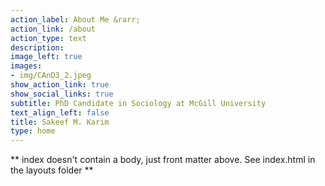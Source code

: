 ```yaml
---
action_label: About Me &rarr;
action_link: /about
action_type: text
description: 
image_left: true
images:
- img/CAnD3_2.jpeg
show_action_link: true
show_social_links: true
subtitle: PhD Candidate in Sociology at McGill University
text_align_left: false
title: Sakeef M. Karim
type: home
---
```


** index doesn't contain a body, just front matter above.
See index.html in the layouts folder **
